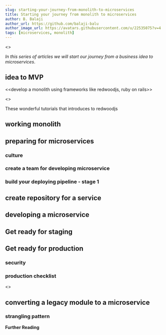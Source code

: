 ```yaml
---
slug: starting-your-journey-from-monolith-to-microservices
title: Starting your journey from monolith to microservices
author: B. Balaji
author_url: https://github.com/balaji-balu
author_image_url: https://avatars.githubusercontent.com/u/22535075?v=4
tags: [microservices, monolith]
---
```

<<executive summary goes here>>

<!--truncate-->

_In this series of articles we will start our journey from a business idea to  microservices_.  

## idea to MVP


<<develop a monolith using frameworks like redwoodjs, ruby on rails>>

<<redwoodjs stack>>

These wonderful tutorials that introduces to redwoodjs

## working monolith 

## preparing for microservices 

### culture 

### create a team for developing microservice 

### build your deploying pipeline - stage 1

## create repository for a service 

## developing a microservice 

## Get ready for staging 

## Get ready for production 

### security 

### production checklist 

<<learnk8s best practices>>

## converting a legacy module to a microservice 

### strangling pattern 

**Further Reading**

